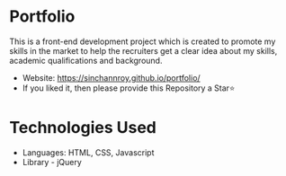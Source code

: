 # Portfolio
This is a front-end development project which is created to promote my skills in the market to help the recruiters get a clear idea about my skills, academic qualifications and background.
- Website: https://sinchannroy.github.io/portfolio/
- If you liked it, then please provide this Repository a Star⭐

# Technologies Used
- Languages: HTML, CSS, Javascript
- Library - jQuery
